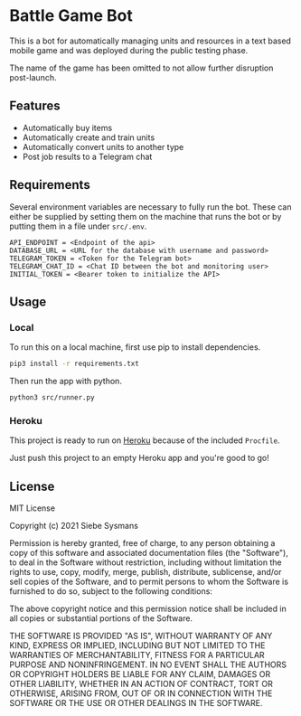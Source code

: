 # Battle Game Bot

This is a bot for automatically managing units and resources in a text based mobile game and was deployed during the public testing phase.

The name of the game has been omitted to not allow further disruption post-launch.

## Features

- Automatically buy items
- Automatically create and train units
- Automatically convert units to another type
- Post job results to a Telegram chat

## Requirements

Several environment variables are necessary to fully run the bot. These can either be supplied by setting them on the machine that runs the bot or by putting them in a file under `src/.env`.

```properties
API_ENDPOINT = <Endpoint of the api>
DATABASE_URL = <URL for the database with username and password>
TELEGRAM_TOKEN = <Token for the Telegram bot>
TELEGRAM_CHAT_ID = <Chat ID between the bot and monitoring user>
INITIAL_TOKEN = <Bearer token to initialize the API>
```
## Usage

### Local

To run this on a local machine, first use pip to install dependencies.

```bash
pip3 install -r requirements.txt
```

Then run the app with python.

```bash
python3 src/runner.py
```

### Heroku

This project is ready to run on [Heroku](https://heroku.com) because of the included `Procfile`.

Just push this project to an empty Heroku app and you're good to go!

## License

MIT License

Copyright (c) 2021 Siebe Sysmans

Permission is hereby granted, free of charge, to any person obtaining a copy
of this software and associated documentation files (the "Software"), to deal
in the Software without restriction, including without limitation the rights
to use, copy, modify, merge, publish, distribute, sublicense, and/or sell
copies of the Software, and to permit persons to whom the Software is
furnished to do so, subject to the following conditions:

The above copyright notice and this permission notice shall be included in all
copies or substantial portions of the Software.

THE SOFTWARE IS PROVIDED "AS IS", WITHOUT WARRANTY OF ANY KIND, EXPRESS OR
IMPLIED, INCLUDING BUT NOT LIMITED TO THE WARRANTIES OF MERCHANTABILITY,
FITNESS FOR A PARTICULAR PURPOSE AND NONINFRINGEMENT. IN NO EVENT SHALL THE
AUTHORS OR COPYRIGHT HOLDERS BE LIABLE FOR ANY CLAIM, DAMAGES OR OTHER
LIABILITY, WHETHER IN AN ACTION OF CONTRACT, TORT OR OTHERWISE, ARISING FROM,
OUT OF OR IN CONNECTION WITH THE SOFTWARE OR THE USE OR OTHER DEALINGS IN THE
SOFTWARE.